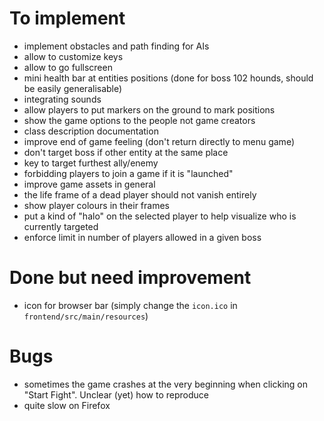 # To implement

- implement obstacles and path finding for AIs
- allow to customize keys
- allow to go fullscreen
- mini health bar at entities positions (done for boss 102 hounds, should be easily generalisable)
- integrating sounds
- allow players to put markers on the ground to mark positions
- show the game options to the people not game creators
- class description documentation
- improve end of game feeling (don't return directly to menu game)
- don't target boss if other entity at the same place
- key to target furthest ally/enemy
- forbidding players to join a game if it is "launched"
- improve game assets in general
- the life frame of a dead player should not vanish entirely
- show player colours in their frames
- put a kind of "halo" on the selected player to help visualize who is currently targeted
- enforce limit in number of players allowed in a given boss

# Done but need improvement

- icon for browser bar (simply change the `icon.ico` in `frontend/src/main/resources`)

# Bugs

- sometimes the game crashes at the very beginning when clicking on "Start Fight". Unclear (yet) how to reproduce
- quite slow on Firefox
